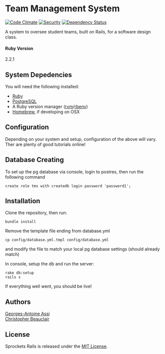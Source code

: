 # Team Management System

[![Code Climate](https://codeclimate.com/github/DrShavargo/team-management-system.svg)](https://codeclimate.com/github/DrShavargo/team-management-system)
[![Security](https://hakiri.io/github/DrShavargo/team-management-system/master.svg)](https://hakiri.io/github/DrShavargo/team-management-system/master)
[![Dependency Status](https://www.versioneye.com/user/projects/5664e8baf376cc003d000a4a/badge.svg?style=flat)](https://www.versioneye.com/user/projects/5664e8baf376cc003d000a4a)

A system to oversee student teams, built on Rails, for a software design class.

#### Ruby Version
2.2.1

## System Depedencies

You will need the following installed:
* [Ruby](https://www.ruby-lang.org/en/downloads/)
* [PostgreSQL](http://www.postgresql.org/)
* A Ruby version manager ([rvm](https://rvm.io/)/[rbenv](https://github.com/rbenv/rbenv))
* [Homebrew](http://brew.sh/), if developing on OSX

## Configuration

Depending on your system and setup, configuration of the above will vary. Ther are plenty of good tutorials online!

## Database Creating

To set up the pg database via console, login to postres, then run the following command
```console
create role tms with createdb login password 'password1';
```

## Installation

Clone the repository, then run:
```console
bundle install
```

Remove the template file ending from database.yml
```console
cp config/database.yml.tmpl config/database.yml
```
and modify the file to match your local pg database settings (should already match)

In console, setup the db and run the server:
```console
rake db:setup
rails s
```

If everything well went, you should be live!

## Authors

[Georges-Antoine Assi](https://github.com/DrShavargo)  
[Christopher Beauclair](https://github.com/Cbeaucl)

## License

Sprockets Rails is released under the [MIT License](MIT-LICENSE).
